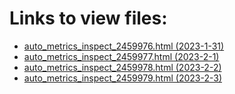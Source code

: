 # Links to view files:

* [auto_metrics_inspect_2459976.html (2023-1-31)](https://htmlpreview.github.io/?https://github.com/HERA-Team/H6C_Notebooks_2/blob/main/auto_metrics_inspect/auto_metrics_inspect_2459976.html)
* [auto_metrics_inspect_2459977.html (2023-2-1)](https://htmlpreview.github.io/?https://github.com/HERA-Team/H6C_Notebooks_2/blob/main/auto_metrics_inspect/auto_metrics_inspect_2459977.html)
* [auto_metrics_inspect_2459978.html (2023-2-2)](https://htmlpreview.github.io/?https://github.com/HERA-Team/H6C_Notebooks_2/blob/main/auto_metrics_inspect/auto_metrics_inspect_2459978.html)
* [auto_metrics_inspect_2459979.html (2023-2-3)](https://htmlpreview.github.io/?https://github.com/HERA-Team/H6C_Notebooks_2/blob/main/auto_metrics_inspect/auto_metrics_inspect_2459979.html)